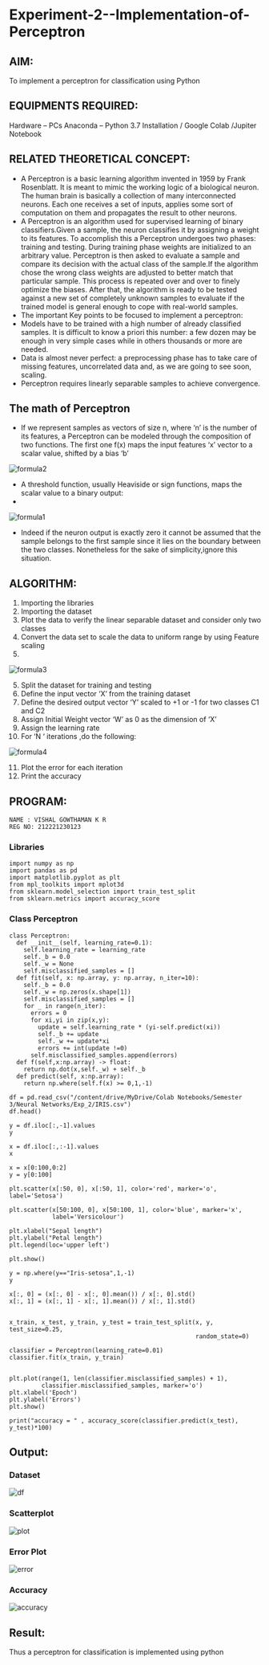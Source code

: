 # Experiment-2--Implementation-of-Perceptron
## AIM:
To implement a perceptron for classification using Python

## EQUIPMENTS REQUIRED:
Hardware – PCs
Anaconda – Python 3.7 Installation / Google Colab /Jupiter Notebook

## RELATED THEORETICAL CONCEPT:
* A Perceptron is a basic learning algorithm invented in 1959 by Frank Rosenblatt. It is meant to mimic the working logic of a biological neuron. The human brain is basically a collection of many interconnected neurons. Each one receives a set of inputs, applies some sort of computation on them and propagates the result to other neurons.
* A Perceptron is an algorithm used for supervised learning of binary classifiers.Given a sample, the neuron classifies it by assigning a weight to its features. To accomplish this a Perceptron undergoes two phases: training and testing. During training phase weights are initialized to an arbitrary value. Perceptron is then asked to evaluate a sample and compare its decision with the actual class of the sample.If the algorithm chose the wrong class weights are adjusted to better match that particular sample. This process is repeated over and over to finely optimize the biases. After that, the algorithm is ready to be tested against a new set of completely unknown samples to evaluate if the trained model is general enough to cope with real-world samples.
* The important Key points to be focused to implement a perceptron:
* Models have to be trained with a high number of already classified samples. It is difficult to know a priori this number: a few dozen may be enough in very simple cases while in others thousands or more are needed.
* Data is almost never perfect: a preprocessing phase has to take care of missing features, uncorrelated data and, as we are going to see soon, scaling.
* Perceptron requires linearly separable samples to achieve convergence.

## The math of Perceptron
* If we represent samples as vectors of size n, where ‘n’ is the number of its features, a Perceptron can be modeled through the composition of two functions. The first one 
f(x) maps the input features  ‘x’  vector to a scalar value, shifted by a bias ‘b’

![formula2](https://user-images.githubusercontent.com/93427208/229996763-131971c3-e302-45c8-aef6-f5d4a544e5a0.png)

* A threshold function, usually Heaviside or sign functions, maps the scalar value to a binary output:
* 
 ![formula1](https://user-images.githubusercontent.com/93427208/229996776-f7f2abff-b57c-4848-8d48-f0836655197c.png)
* Indeed if the neuron output is exactly zero it cannot be assumed that the sample belongs to the first sample since it lies on the boundary between the two classes. Nonetheless for the sake of simplicity,ignore this situation.


## ALGORITHM:
1. Importing the libraries
2. Importing the dataset
3. Plot the data to verify the linear separable dataset and consider only two classes
4. Convert the data set to scale the data to uniform range by using Feature scaling
5. 
![formula3](https://user-images.githubusercontent.com/93427208/229996912-34ff2bbf-7dcb-45ed-aa2b-13e473f2709e.png)

5. Split the dataset for training and testing
6. Define the input vector ‘X’ from the training dataset
7. Define the desired output vector ‘Y’ scaled to +1 or -1 for two classes C1 and C2
8. Assign Initial Weight vector ‘W’ as 0 as the dimension of ‘X’
9. Assign the learning rate
10. For ‘N ‘ iterations ,do the following:
 
  ![formula4](https://user-images.githubusercontent.com/93427208/229997015-fd5ec7a8-3788-461b-aae9-2858d1042bc7.png)

11. Plot the error for each iteration 
12. Print the accuracy

## PROGRAM:
```
NAME : VISHAL GOWTHAMAN K R
REG NO: 212221230123
```
### Libraries
```
import numpy as np 
import pandas as pd 
import matplotlib.pyplot as plt 
from mpl_toolkits import mplot3d
from sklearn.model_selection import train_test_split 
from sklearn.metrics import accuracy_score
```
### Class Perceptron
```
class Perceptron:
  def __init__(self, learning_rate=0.1):
    self.learning_rate = learning_rate
    self._b = 0.0
    self._w = None
    self.misclassified_samples = []
  def fit(self, x: np.array, y: np.array, n_iter=10):
    self._b = 0.0
    self._w = np.zeros(x.shape[1])
    self.misclassified_samples = []
    for _ in range(n_iter):
      errors = 0
      for xi,yi in zip(x,y):
        update = self.learning_rate * (yi-self.predict(xi))
        self._b += update
        self._w += update*xi
        errors += int(update !=0)
      self.misclassified_samples.append(errors)
  def f(self,x:np.array) -> float:
    return np.dot(x,self._w) + self._b
  def predict(self, x:np.array):
    return np.where(self.f(x) >= 0,1,-1) 
```
```
df = pd.read_csv("/content/drive/MyDrive/Colab Notebooks/Semester 3/Neural Networks/Exp_2/IRIS.csv")
df.head()

y = df.iloc[:,-1].values
y

x = df.iloc[:,:-1].values
x

x = x[0:100,0:2]
y = y[0:100]

plt.scatter(x[:50, 0], x[:50, 1], color='red', marker='o', label='Setosa')

plt.scatter(x[50:100, 0], x[50:100, 1], color='blue', marker='x',
            label='Versicolour')

plt.xlabel("Sepal length")
plt.ylabel("Petal length")
plt.legend(loc='upper left')

plt.show()

y = np.where(y=="Iris-setosa",1,-1)
y

x[:, 0] = (x[:, 0] - x[:, 0].mean()) / x[:, 0].std()
x[:, 1] = (x[:, 1] - x[:, 1].mean()) / x[:, 1].std()


x_train, x_test, y_train, y_test = train_test_split(x, y, test_size=0.25,
                                                    random_state=0)

classifier = Perceptron(learning_rate=0.01)
classifier.fit(x_train, y_train)


plt.plot(range(1, len(classifier.misclassified_samples) + 1),
         classifier.misclassified_samples, marker='o')
plt.xlabel('Epoch')
plt.ylabel('Errors')
plt.show()

print("accuracy = " , accuracy_score(classifier.predict(x_test), y_test)*100)
```
## Output:
### Dataset
![df](https://user-images.githubusercontent.com/93427208/229997451-5afd2705-7c12-40bd-ace0-ba38b06eac8a.png)

### Scatterplot
![plot](https://user-images.githubusercontent.com/93427208/229997487-2a5172e0-ea9e-4d1d-9c8b-cb2b16b87ded.png)

### Error Plot
![error](https://user-images.githubusercontent.com/93427208/229997531-701f6366-a110-415c-814e-0ed425eb4253.png)

### Accuracy
![accuracy](https://user-images.githubusercontent.com/93427208/229997571-147e8a06-5c81-4edc-8236-ecfd4e56ebc6.png)

## Result:
Thus a perceptron for classification is implemented using python



